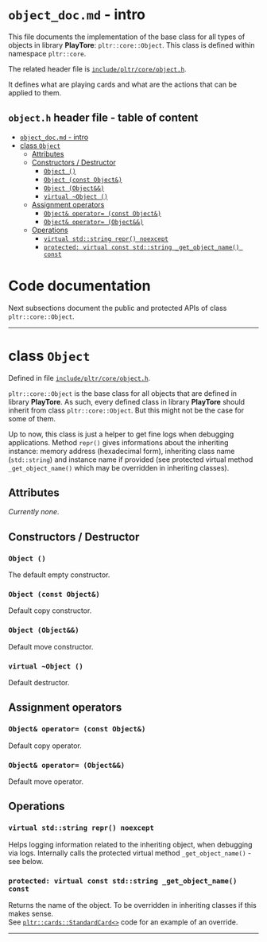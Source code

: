 # `object_doc.md` - intro

This file documents the implementation of the base class for all types of objects in library **PlayTore**: `pltr::core::Object`. This class is defined within namespace `pltr::core`.

The related header file is [`include/pltr/core/object.h`](../../include/pltr/core/object.h).

It defines what are playing cards and what are the actions that can be applied to them.


## `object.h` header file - table of content <!-- omit in toc -->
- [`object_doc.md` - intro](#object_docmd---intro)
- [class `Object`](#class-object)
  - [Attributes](#attributes)
  - [Constructors / Destructor](#constructors--destructor)
    - [`Object ()`](#object-)
    - [`Object (const Object&)`](#object-const-object)
    - [`Object (Object&&)`](#object-object)
    - [`virtual ~Object ()`](#virtual-object-)
  - [Assignment operators](#assignment-operators)
    - [`Object& operator= (const Object&)`](#object-operator-const-object)
    - [`Object& operator= (Object&&)`](#object-operator-object)
  - [Operations](#operations)
    - [`virtual std::string repr() noexcept`](#virtual-stdstring-repr-noexcept)
    - [`protected: virtual const std::string _get_object_name() const`](#protected-virtual-const-stdstring-_get_object_name-const)


# Code documentation <!-- omit in toc -->
Next subsections document the public and protected APIs of class `pltr::core::Object`.


---

# class `Object`
Defined in file [`include/pltr/core/object.h`](../../include/pltr/core/object.h).

`pltr::core::Object` is the base class for all objects that are defined in library **PlayTore**. As such, every defined class in library **PlayTore** should inherit from class `pltr::core::Object`. But this might not be the case for some of them.

Up to now, this class is just a helper to get fine logs when debugging applications. Method `repr()` gives informations about the inheriting instance: memory address (hexadecimal form), inheriting class name (`std::string`) and instance name if provided (see protected virtual method `_get_object_name()` which may be overridden in inheriting classes).


## Attributes
*Currently none*.


## Constructors / Destructor

### `Object ()`
The default empty constructor.

### `Object (const Object&)`
Default copy constructor.

### `Object (Object&&)`
Default move constructor.

### `virtual ~Object ()`
Default destructor.


## Assignment operators

### `Object& operator= (const Object&)`
Default copy operator.

### `Object& operator= (Object&&)`
Default move operator.


## Operations

### `virtual std::string repr() noexcept`
Helps logging information related to the inheriting object, when debugging via logs. Internally calls the protected virtual method `_get_object_name()` - see below.

### `protected: virtual const std::string _get_object_name() const`
Returns the name of the object. To be overridden in inheriting classes if this makes sense.  
See [`pltr::cards::StandardCard<>`](../../include/pltr/playing_cards/standard_cards.h) code for an example of an override.

---
